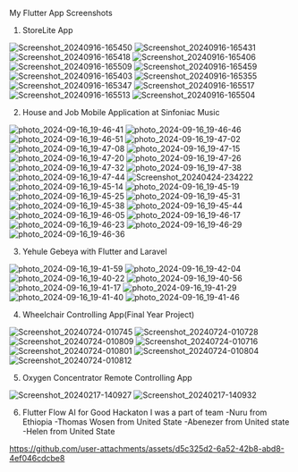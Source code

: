 
My Flutter App Screenshots
1) StoreLite App 

![Screenshot_20240916-165450](https://github.com/user-attachments/assets/28a28e1f-f399-4596-923b-ab8192ab5a74)
![Screenshot_20240916-165431](https://github.com/user-attachments/assets/86432406-8a02-4e2c-9a4f-fb0e50437d1a)
![Screenshot_20240916-165418](https://github.com/user-attachments/assets/f88e4186-9382-4888-9baa-daaeea474a68)
![Screenshot_20240916-165406](https://github.com/user-attachments/assets/548ef0cc-ee62-4036-9bb0-6042520eb3de)
![Screenshot_20240916-165509](https://github.com/user-attachments/assets/79a8b2f7-8258-4aa8-a7aa-7116b3343d23)
![Screenshot_20240916-165459](https://github.com/user-attachments/assets/2f4f272e-b1d1-401f-884c-8b653b2ca1bf)
![Screenshot_20240916-165403](https://github.com/user-attachments/assets/612c32a5-667e-479c-aba3-c2c0c28c2d2f)
![Screenshot_20240916-165355](https://github.com/user-attachments/assets/73aee188-f376-43ff-85d9-1fd6d18f5255)
![Screenshot_20240916-165347](https://github.com/user-attachments/assets/50154a44-a10e-4ef1-9c96-c64ff5e89455)
![Screenshot_20240916-165517](https://github.com/user-attachments/assets/e83c7101-9c00-404c-b30b-fbfb74e6dacf)
![Screenshot_20240916-165513](https://github.com/user-attachments/assets/c1706aa0-632b-487f-997b-79b824f72012)
![Screenshot_20240916-165504](https://github.com/user-attachments/assets/d477fe02-c171-4529-b785-d7ea46659c2f)

2) House and Job Mobile Application at Sinfoniac Music 

![photo_2024-09-16_19-46-41](https://github.com/user-attachments/assets/92438749-3c61-4a80-b5eb-33fae9deb344)
![photo_2024-09-16_19-46-46](https://github.com/user-attachments/assets/bde7060a-97d8-4772-b49b-1ba3fc6ecd8a)
![photo_2024-09-16_19-46-51](https://github.com/user-attachments/assets/46fa37ff-79f0-4033-af19-0a3eda4bf2ca)
![photo_2024-09-16_19-47-02](https://github.com/user-attachments/assets/8f580932-a0b7-47c5-9da1-85129b62ca0e)
![photo_2024-09-16_19-47-08](https://github.com/user-attachments/assets/98e4922c-a15a-4201-8ea2-dd37f1f3f1b2)
![photo_2024-09-16_19-47-15](https://github.com/user-attachments/assets/1d751e19-330c-49e6-ae73-25958760d51a)
![photo_2024-09-16_19-47-20](https://github.com/user-attachments/assets/c514f08e-693d-445d-aa98-54dcf588a790)
![photo_2024-09-16_19-47-26](https://github.com/user-attachments/assets/9dc179be-cb8c-43c5-894b-b359ac1c0374)
![photo_2024-09-16_19-47-32](https://github.com/user-attachments/assets/7a26b869-ef01-493a-9e08-2e83607aed83)
![photo_2024-09-16_19-47-38](https://github.com/user-attachments/assets/714260b2-6509-4a5b-b25b-5f682c0fa868)
![photo_2024-09-16_19-47-44](https://github.com/user-attachments/assets/78580adc-5ab4-4226-ba73-5013e2a0aae8)
![Screenshot_20240424-234222](https://github.com/user-attachments/assets/b74d5abd-4bd7-43cb-b15f-6399f82c4fe0)
![photo_2024-09-16_19-45-14](https://github.com/user-attachments/assets/1bc3329b-cdbc-4a27-a005-aaea0edac891)
![photo_2024-09-16_19-45-19](https://github.com/user-attachments/assets/a1df8a09-387b-43cf-9b2b-5d32f44f6353)
![photo_2024-09-16_19-45-25](https://github.com/user-attachments/assets/0bd70c2d-5a61-4f39-bdd9-bbb63051add6)
![photo_2024-09-16_19-45-31](https://github.com/user-attachments/assets/7adb41a6-9f2f-4d27-b193-eaf8b970ccb7)
![photo_2024-09-16_19-45-38](https://github.com/user-attachments/assets/5801044d-eb2a-421a-83be-4de600455486)
![photo_2024-09-16_19-45-44](https://github.com/user-attachments/assets/aa746622-09cc-499f-986b-0c28e495b4bf)
![photo_2024-09-16_19-46-05](https://github.com/user-attachments/assets/a21efc4b-b120-4226-aa45-97819314f071)
![photo_2024-09-16_19-46-17](https://github.com/user-attachments/assets/b321581d-c952-4868-83f8-5b81836829e5)
![photo_2024-09-16_19-46-23](https://github.com/user-attachments/assets/d2493625-928a-4851-9c6e-f593b52cd547)
![photo_2024-09-16_19-46-29](https://github.com/user-attachments/assets/efac2531-21da-438c-8906-e9ed4bbb16ff)
![photo_2024-09-16_19-46-36](https://github.com/user-attachments/assets/a62d1186-bbb9-4dd9-9e03-a18c0aec99ef)

3) Yehule Gebeya with Flutter and Laravel

   
![photo_2024-09-16_19-41-59](https://github.com/user-attachments/assets/93f9ff07-cbb2-4f15-9887-f722ee110ea4)
![photo_2024-09-16_19-42-04](![photo_2024-09-16_19-41-53](https://github.com/user-attachments/assets/14933fee-038b-40ba-874b-486de43e9ad0))
![photo_2024-09-16_19-40-22](https://github.com/user-attachments/assets/c43b237c-85f9-425c-a78b-a6a0fc715b74)
![photo_2024-09-16_19-40-56](https://github.com/user-attachments/assets/1a3bd85f-0f9c-4246-ab8a-723f7a83f54d)
![photo_2024-09-16_19-41-17](https://github.com/user-attachments/assets/5418e395-8904-44e8-acdc-1667608af1aa)
![photo_2024-09-16_19-41-29](https://github.com/user-attachments/assets/b2adf8fc-1646-4106-99c7-e9bacfd0143d)
![photo_2024-09-16_19-41-40](https://github.com/user-attachments/assets/cd1dc9bb-bb2f-4375-bc74-a60734b1d600)
![photo_2024-09-16_19-41-46](https://github.com/user-attachments/assets/b18f98c6-c9e3-4bf0-94c2-2d29fa34ce74)

4) Wheelchair Controlling App(Final Year Project)



![Screenshot_20240724-010745](https://github.com/user-attachments/assets/2637764d-4c70-491f-8060-1a0ecdf91803)
![Screenshot_20240724-010728](https://github.com/user-attachments/assets/fa89bdd0-2140-4e6b-a1b5-f7fef0da585b)
![Screenshot_20240724-010809](https://github.com/user-attachments/assets/54cf26fc-798c-424e-a76b-787069611925)
![Screenshot_20240724-010716](https://github.com/user-attachments/assets/a38a82ee-fd89-4d9d-bffc-857f386457c2)
![Screenshot_20240724-010801](https://github.com/user-attachments/assets/3e32a1e2-b107-4586-859a-72ea90cdc33c)
![Screenshot_20240724-010804](https://github.com/user-attachments/assets/a916d7ae-807a-43ca-9f71-1698b22a603f)
![Screenshot_20240724-010812](https://github.com/user-attachments/assets/f4f5b7db-4e66-42a9-9ba5-d66e58a57ff2)




5) Oxygen Concentrator Remote Controlling App


![Screenshot_20240217-140927](https://github.com/user-attachments/assets/ab40d3f3-fbb6-4b83-b4c5-6dded4f810c6)
![Screenshot_20240217-140932](https://github.com/user-attachments/assets/59eb7ba1-f1a4-4c1a-b43a-3b750d82b96a)

   

6) Flutter Flow AI for Good Hackaton I was a part of team
   -Nuru from Ethiopia
   -Thomas Wosen from United State
   -Abenezer from United state
   -Helen from United State



https://github.com/user-attachments/assets/d5c325d2-6a52-42b8-abd8-4ef046cdcbe8


  

   
